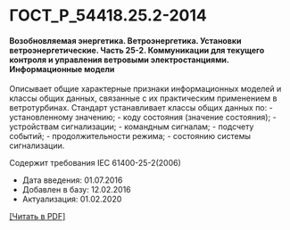 # ГОСТ_Р_54418.25.2-2014

#### Возобновляемая энергетика. Ветроэнергетика. Установки ветроэнергетические. Часть 25-2. Коммуникации для текущего контроля и управления ветровыми электростанциями. Информационные модели

Описывает общие характерные признаки информационных моделей и классы общих данных, связанные с их практическим применением в ветротурбинах. Стандарт устанавливает классы общих данных по: - установленному значению; - коду состояния (значение состояния); - устройствам сигнализации; - командным сигналам; - подсчету событий; - продолжительности режима; - состоянию системы сигнализации.

Содержит требования IEC 61400-25-2(2006)

- Дата введения: 01.07.2016
- Добавлен в базу: 12.02.2016
- Актуализация: 01.02.2020

<a onclick="openFileCallback('https://standartgost.ru/g/ГОСТ_Р_54418.25.2-2014.pdf', 'ГОСТ_Р_54418.25.2-2014.pdf');" href="#">[Читать в PDF]</a>